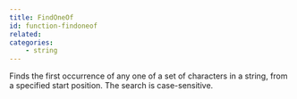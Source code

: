 ```yaml
---
title: FindOneOf
id: function-findoneof
related:
categories:
    - string
---
```


Finds the first occurrence of any one of a set of characters
in a string, from a specified start position. The search is
case-sensitive.